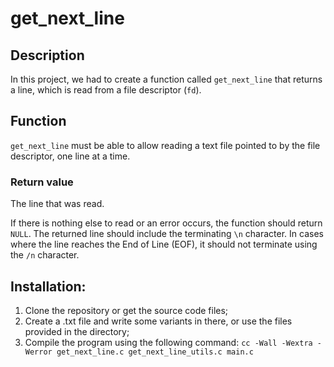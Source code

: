 # get_next_line 

## Description

In this project, we had to create a function called `get_next_line` that returns a line, which is read from a file descriptor (`fd`).

## Function
`get_next_line` must be able to allow reading a text file pointed to by the file descriptor, one line at a time.

### Return value
The line that was read.

If there is nothing else to read or an error occurs, the function should return `NULL`.
The returned line should include the terminating `\n` character. In cases where the line reaches the End of Line (EOF), it should not terminate using the `/n` character.

## Installation:
1. Clone the repository or get the source code files;
2. Create a .txt file and write some variants in there, or use the files provided in the directory;
3. Compile the program using the following command: `cc -Wall -Wextra -Werror get_next_line.c get_next_line_utils.c main.c`
